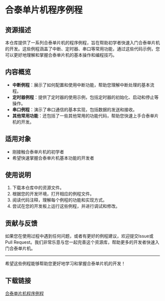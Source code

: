 # 合泰单片机程序例程

## 资源描述

本仓库提供了一系列合泰单片机的程序例程，旨在帮助初学者快速入门合泰单片机的开发。这些例程涵盖了中断、定时器、串口等常用功能，通过这些代码示例，您可以更好地理解和掌握合泰单片机的基本操作和编程技巧。

## 内容概览

- **中断例程**：展示了如何配置和使用中断功能，帮助您理解中断处理的基本流程。
- **定时器例程**：提供了定时器的使用示例，包括定时器的初始化、启动和停止等操作。
- **串口例程**：演示了串口通信的基本实现，包括数据的发送和接收。
- **其他常用功能**：还包括了一些其他常用的功能代码，帮助您快速上手合泰单片机的开发。

## 适用对象

- 刚接触合泰单片机的初学者
- 希望快速掌握合泰单片机基本功能的开发者

## 使用说明

1. 下载本仓库中的资源文件。
2. 根据您的开发环境，打开相应的例程文件。
3. 阅读代码注释，理解每个例程的功能和实现方式。
4. 尝试在您的开发板上运行这些例程，并进行调试和修改。

## 贡献与反馈

如果您在使用过程中遇到任何问题，或者有更好的例程建议，欢迎提交Issue或Pull Request。我们非常乐意与您一起完善这个资源库，帮助更多的开发者快速入门合泰单片机。

---

希望这些例程能够帮助您更好地学习和掌握合泰单片机的开发！

## 下载链接

[合泰单片机程序例程](https://pan.quark.cn/s/a7c57971ad17)